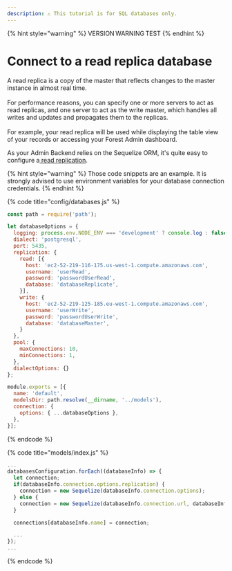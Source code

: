 ```yaml
---
description: ⚠️ This tutorial is for SQL databases only.
---
```


{% hint style="warning" %}
VERSION WARNING TEST
{% endhint %}

# Connect to a read replica database

A read replica is a copy of the master that reflects changes to the master instance in almost real time.\
\
For performance reasons, you can specify one or more servers to act as read replicas, and one server to act as the write master, which handles all writes and updates and propagates them to the replicas.\
\
For example, your read replica will be used while displaying the table view of your records or accessing your Forest Admin dashboard.

As your Admin Backend relies on the Sequelize ORM, it's quite easy to configure a[ read replication](https://sequelize.org/master/manual/read-replication.html).

{% hint style="warning" %}
Those code snippets are an example. It is strongly advised to use environment variables for your database connection credentials.
{% endhint %}

{% code title="config/databases.js" %}
```javascript
const path = require('path');

let databaseOptions = {
  logging: process.env.NODE_ENV === 'development' ? console.log : false,
  dialect: 'postgresql',
  port: 5435,
  replication: {
    read: [{
      host: 'ec2-52-219-116-175.us-west-1.compute.amazonaws.com',
      username: 'userRead',
      password: 'passwordUserRead',
      database: 'databaseReplicate',
    }],
    write: {
      host: 'ec2-52-219-125-185.eu-west-1.compute.amazonaws.com',
      username: 'userWrite',
      password: 'passwordUserWrite',
      database: 'databaseMaster',
    }
  },
  pool: {
    maxConnections: 10,
    minConnections: 1,
  },
  dialectOptions: {}
};

module.exports = [{
  name: 'default',
  modelsDir: path.resolve(__dirname, '../models'),
  connection: {
    options: { ...databaseOptions },
  },
}];
```
{% endcode %}

{% code title="models/index.js" %}
```javascript
...
databasesConfiguration.forEach((databaseInfo) => {
  let connection;
  if(databaseInfo.connection.options.replication) {
    connection = new Sequelize(databaseInfo.connection.options);
  } else {
    connection = new Sequelize(databaseInfo.connection.url, databaseInfo.connection.options);
  }

  connections[databaseInfo.name] = connection;

  ...
});
...
```
{% endcode %}
